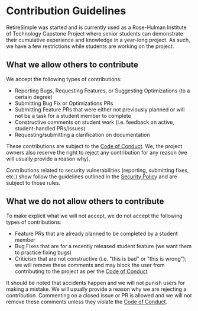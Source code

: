 # Contribution Guidelines

RetireSimple was started and is currently used as a Rose-Hulman Institute of Technology Capstone Project where senior students can demonstrate their cumulative experience and knowledge in a year-long project. As such, we have a few restrictions while students are working on the project.

## What we allow others to contribute

We accept the following types of contributions:

- Reporting Bugs, Requesting Features, or Suggesting Optimizations (to a certain degree)
- Submitting Bug Fix or Optimizations PRs
- Submitting Feature PRs that were either not previously planned or will not be a task for a student member to complete
- Constructive comments on student work (i.e. feedback on active, student-handled PRs/issues)
- Requesting/submitting a clarification on documentation

These contributions are subject to the [Code of Conduct](CODE_OF_CONDUCT.md). We, the project owners also reserve the right to reject any contribution for any reason (we will usually provide a reason why).

Contributions related to security vulnerabilities (reporting, submitting fixes, etc.) show follow the guidelines outlined in the [Security Policy](SECURITY.md) and are subject to those rules.

## What we do not allow others to contribute

To make explicit what we will not accept, we do not accept the following types of contributions:

- Feature PRs that are already planned to be completed by a student member
- Bug Fixes that are for a recently released student feature (we want them to practice fixing bugs)
- Criticism that are not constructive (i.e. "this is bad" or "this is wrong"); we will remove these comments and may block the user from contributing to the project as per the [Code of Conduct](CODE_OF_CONDUCT.md)

It should be noted that accidents happen and we will not punish users for making a mistake. We will usually provide a reason why we are rejecting a contribution. Commenting on a closed issue or PR is allowed and we will not remove these comments unless they violate the [Code of Conduct](CODE_OF_CONDUCT.md).
